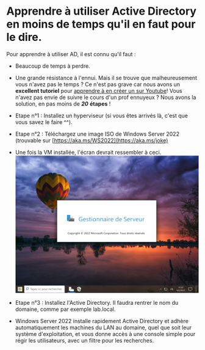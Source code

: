 # Apprendre à utiliser Active Directory en moins de temps qu'il en faut pour le dire.
Pour apprendre à utiliser AD, il est connu qu'il faut :
* Beaucoup de temps à perdre.
* Une grande résistance à l'ennui.
Mais il se trouve que malheureusement vous n'avez pas le temps ? Ce n'est pas grave car nous avons un **excellent tutoriel** pour [apprendre à en créer un sur Youtube](https://www.youtube.com/watch?v=dQw4w9WgXcQ)!
Vous n'avez pas envie de suivre le cours d'un prof ennuyeux ? Nous avons la solution, en pas moins de ***20*** **étapes** !

* Etape n°1 : Installez un hyperviseur (si vous êtes arrivés là, c'est que vous savez le faire ^^).

* Etape n°2 : Téléchargez une image ISO de Windows Server 2022 (trouvable sur [https://aka.ms/WS2022](https://aka.ms/joke)

* Une fois la VM installée, l'écran devrait ressembler à ceci.
![Capture d'écran de Server 2022](W2022-3.png)

* Etape n°3 : Installez l'Active Directory. Il faudra rentrer le nom du domaine, comme par exemple lab.local.
* Windows Server 2022 installe rapidement Active Directory et adhère automatiquement les machines du LAN au domaine, quel que soit leur système d'exploitation, et vous donne accès à une console simple pour régir les utilisateurs, avec un filtre pour les recherches.
